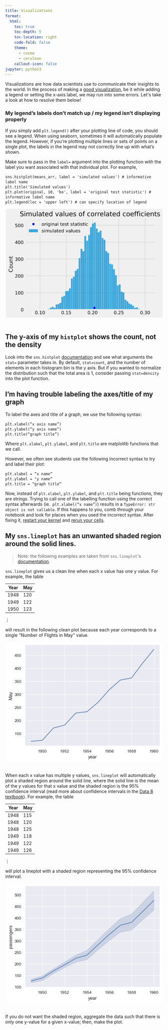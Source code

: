 ```yaml
---
title: Visualizations
format:
  html:
    toc: true
    toc-depth: 5
    toc-location: right
    code-fold: false
    theme:
      - cosmo
      - cerulean
    callout-icon: false
jupyter: python3
---
```


Visualizations are how data scientists use to communicate their insights to the world. In the process of making a [good visualization](https://ds100.org/course-notes/visualization_2/visualization_2.html#harnessing-context), be it while adding a legend or setting the x-axis label, we may run into some errors. Let's take a look at how to resolve them below!


### My legend’s labels don’t match up / my legend isn’t displaying properly

If you simply add `plt.legend()` after your plotting line of code, you should see a legend. When using seaborn, sometimes it will automatically populate the legend. However, if you’re plotting multiple lines or sets of points on a single plot, the labels in the legend may not correctly line up with what’s shown. 

Make sure to pass in the `label=` argument into the plotting function with the label you want associated with that individual plot. For example, 

```
sns.histplot(means_arr, label = 'simulated values') # informative label name
plt.title('Simulated values') 
plt.plot(original, 10, 'bo', label = 'original test statistic') # informative label name
plt.legend(loc = 'upper left') # can specify location of legend
```
<center><img src = "images/example_label_plot.png" width = "500"></img></a></center>
<br>

## The y-axis of my `histplot` shows the count, not the density

Look into the `sns.histplot` [documentation](https://seaborn.pydata.org/generated/seaborn.histplot.html) and see what arguments the `stat=` parameter takes in. By default, `stat=count`, and the number of elements in each histogram bin is the y axis. But if you wanted to normalize the distribution such that the total area is 1, consider passing `stat=density` into the plot function.

## I’m having trouble labeling the axes/title of my graph 
To label the axes and title of a graph, we use the following syntax: 

```
plt.xlabel(“x axis name”) 
plt.ylabel(“y axis name”) 
plt.title(“graph title”) 
```

Where `plt.xlabel`, `plt.ylabel`, and `plt.title` are matplotlib functions that we call. 

However, we often see students use the following incorrect syntax to try and label their plot: 

```
plt.xlabel = “x name”
plt.ylabel = "y name”
plt.title = “graph title” 
```
Now, instead of `plt.xlabel`, `plt.ylabel`, and `plt.title` being functions, they are strings. Trying to call one of the labelling function using the correct syntax afterwards (ie.` plt.xlabel(“x name”)`) results in a `TypeError: str object is not callable`. If this happens to you, comb through your notebook and look for places when you used the incorrect syntax. After fixing it, [restart your kernel](https://ds100.org/debugging-guide/jupyter101/jupyter101.html#restarting-kernel) and [rerun your cells](https://ds100.org/debugging-guide/jupyter101/jupyter101.html#running-cells). 

## My `sns.lineplot` has an unwanted shaded region around the solid lines.
>Note: the following examples are taken from `sns.lineplot`'s [documentation](https://seaborn.pydata.org/generated/seaborn.lineplot.html). 

`sns.lineplot` gives us a clean line when each x value has one y value. For example, the table 

| Year | May | 
| --- | --- | 
| 1948 | 120 | 
| 1949 | 122 | 
| 1950  | 123| 
$\vdots$

will result in the following clean plot because each year corresponds to a single "Number of Flights in May" value. 

<center><img src = "images/normal_lineplot.png" width = "500"></img></a></center>
<br>

When each x value has multiple y values, `sns.lineplot` will automatically plot a shaded region around the solid line, where the solid line is the mean of the y values for that x value and the shaded region is the 95% confidence interval (read more about confidence intervals in the [Data 8 textbook](https://inferentialthinking.com/chapters/13/3/Confidence_Intervals.html?highlight=confidence+intervals)). For example, the table 

| Year | May | 
| --- | --- | 
| 1948 | 115 | 
| 1948 | 120 | 
| 1948 | 125 | 
| 1949 | 118 | 
| 1949 | 122 | 
| 1949 | 126 |
$\vdots$

will plot a lineplot with a shaded region representing the 95% confidence interval. 

<center><img src = "images/shaded_lineplot.png" width = "500"></img></a></center>
<br>

If you do not want the shaded region, aggregate the data such that there is only one y-value for a given x-value; then, make the plot.